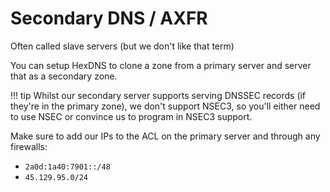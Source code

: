 # Secondary DNS / AXFR
Often called slave servers (but we don't like that term)

You can setup HexDNS to clone a zone from a primary server and server that as a secondary zone.

!!! tip
    Whilst our secondary server supports serving DNSSEC records (if they're in the primary zone),
    we don't support NSEC3, so you'll either need to use NSEC or convince us to program in NSEC3 support.

Make sure to add our IPs to the ACL on the primary server and through any firewalls:

- `2a0d:1a40:7901::/48`
- `45.129.95.0/24`